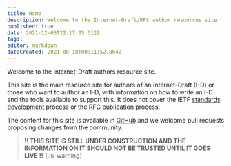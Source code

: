 ```yaml
---
title: Home
description: Welcome to the Internet-Draft/RFC author resources site
published: true
date: 2021-12-05T22:17:05.312Z
tags: 
editor: markdown
dateCreated: 2021-08-18T00:11:52.864Z
---
```


Welcome to the Internet-Draft authors resource site.

This site is the main resource site for authors of an Internet-Draft (I-D) or those who want to author an I-D, with information on how to write an I-D and the tools available to support this.  It does not cover the IETF [standards development process](https://www.ietf.org/standards/process/) or the RFC publication process.

The content for this site is available in [GitHub](https://github.com/ietf-authors/authors.ietf.org) and we welcome pull requests proposing changes from the community.


> **!! THIS SITE IS STILL UNDER CONSTRUCTION AND THE INFORMATION ON IT SHOULD NOT BE TRUSTED UNTIL IT GOES LIVE !!**
{.is-warning}
